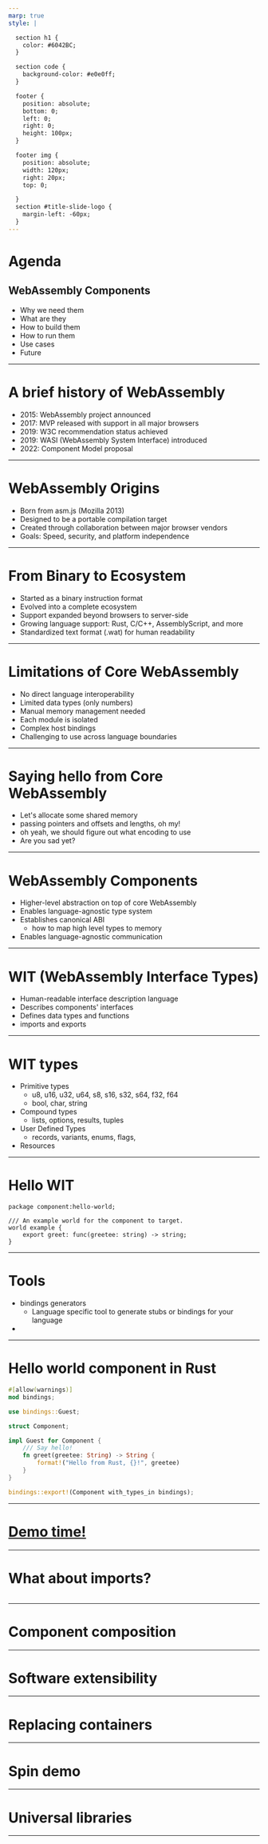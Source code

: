 ```yaml
---
marp: true
style: |

  section h1 {
    color: #6042BC;
  }

  section code {
    background-color: #e0e0ff;
  }

  footer {
    position: absolute;
    bottom: 0;
    left: 0;
    right: 0;
    height: 100px;
  }

  footer img {
    position: absolute;
    width: 120px;
    right: 20px;
    top: 0;

  }
  section #title-slide-logo {
    margin-left: -60px;
  }
---
```

# Agenda
## WebAssembly Components
- Why we need them
- What are they
- How to build them
- How to run them
- Use cases
- Future

---

# A brief history of WebAssembly
- 2015: WebAssembly project announced
- 2017: MVP released with support in all major browsers
- 2019: W3C recommendation status achieved
- 2019: WASI (WebAssembly System Interface) introduced
- 2022: Component Model proposal

---

# WebAssembly Origins
- Born from asm.js (Mozilla 2013)
- Designed to be a portable compilation target
- Created through collaboration between major browser vendors
- Goals: Speed, security, and platform independence

---

# From Binary to Ecosystem
- Started as a binary instruction format
- Evolved into a complete ecosystem
- Support expanded beyond browsers to server-side
- Growing language support: Rust, C/C++, AssemblyScript, and more
- Standardized text format (.wat) for human readability

---

# Limitations of Core WebAssembly
- No direct language interoperability
- Limited data types (only numbers)
- Manual memory management needed
- Each module is isolated
- Complex host bindings
- Challenging to use across language boundaries

---
# Saying hello from Core WebAssembly
- Let's allocate some shared memory
- passing pointers and offsets and lengths, oh my!
- oh yeah, we should figure out what encoding to use
- Are you sad yet?

---

# WebAssembly Components
- Higher-level abstraction on top of core WebAssembly
- Enables language-agnostic type system
- Establishes canonical ABI
  - how to map high level types to memory
- Enables language-agnostic communication

---

# WIT (WebAssembly Interface Types)
- Human-readable interface description language
- Describes components' interfaces
- Defines data types and functions
- imports and exports

---

# WIT types
- Primitive types
  - u8, u16, u32, u64, s8, s16, s32, s64, f32, f64
  - bool, char, string
- Compound types
  - lists, options, results, tuples
- User Defined Types
  - records, variants, enums, flags, 
- Resources

---

# Hello WIT
```wit
package component:hello-world;

/// An example world for the component to target.
world example {
    export greet: func(greetee: string) -> string;
}
```

---

# Tools
- bindings generators
  - Language specific tool to generate stubs or bindings for your language
- 
---

# Hello world component in Rust
```rust
#[allow(warnings)]
mod bindings;

use bindings::Guest;

struct Component;

impl Guest for Component {
    /// Say hello!
    fn greet(greetee: String) -> String {
        format!("Hello from Rust, {}!", greetee)
    }
}

bindings::export!(Component with_types_in bindings);
```

---

# [Demo time!](./demo1.html)

---
# What about imports?
```wit

```
---

# Component composition

---

# Software extensibility

---

# Replacing containers

---

# Spin demo

---

# Universal libraries

---